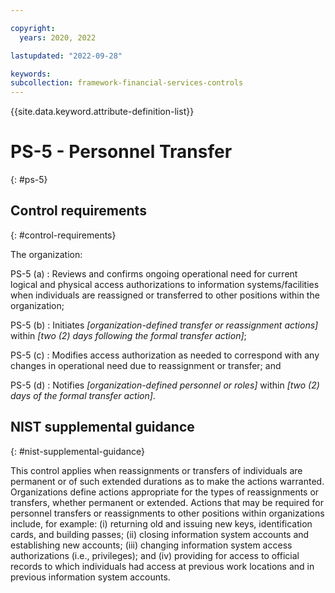 ```yaml
---

copyright:
  years: 2020, 2022

lastupdated: "2022-09-28"

keywords: 
subcollection: framework-financial-services-controls
---
```


{{site.data.keyword.attribute-definition-list}}

         
# PS-5 - Personnel Transfer
{: #ps-5}

## Control requirements
{: #control-requirements}

The organization:

PS-5 (a)
    : Reviews and confirms ongoing operational need for current logical and physical access authorizations to information systems/facilities when individuals are reassigned or transferred to other positions within the organization;

PS-5 (b)
    : Initiates _[organization-defined transfer or reassignment actions]_ within _[two (2) days following the formal transfer action]_;

PS-5 (c)
    : Modifies access authorization as needed to correspond with any changes in operational need due to reassignment or transfer; and

PS-5 (d)
    : Notifies _[organization-defined personnel or roles]_ within _[two (2) days of the formal transfer action]_.

## NIST supplemental guidance
{: #nist-supplemental-guidance}

This control applies when reassignments or transfers of individuals are permanent or of such extended durations as to make the actions warranted. Organizations define actions appropriate for the types of reassignments or transfers, whether permanent or extended. Actions that may be required for personnel transfers or reassignments to other positions within organizations include, for example: (i) returning old and issuing new keys, identification cards, and building passes; (ii) closing information system accounts and establishing new accounts; (iii) changing information system access authorizations (i.e., privileges); and (iv) providing for access to official records to which individuals had access at previous work locations and in previous information system accounts.



